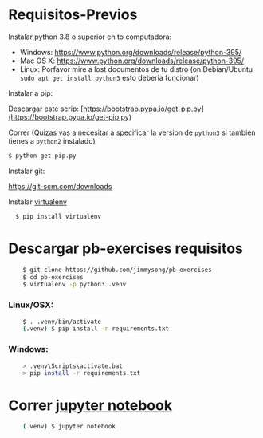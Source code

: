 # Requisitos-Previos

Instalar python 3.8 o superior en to computadora:

* Windows: https://www.python.org/downloads/release/python-395/
* Mac OS X: https://www.python.org/downloads/release/python-395/
* Linux: Porfavor mire a lost documentos de tu distro (on Debian/Ubuntu `sudo apt get install python3` esto deberia funcionar)

Instalar a pip:

Descargar este scrip: [https://bootstrap.pypa.io/get-pip.py](https://bootstrap.pypa.io/get-pip.py)

Correr (Quizas vas a necesitar a specificar la version de `python3` si tambien tienes a `python2` instalado)

```sh
$ python get-pip.py
```

Instalar git:

https://git-scm.com/downloads

Instalar [virtualenv](https://rukbottoland.com/blog/tutorial-de-python-virtualenv/)

```sh
  $ pip install virtualenv
```

# Descargar pb-exercises requisitos

```sh
    $ git clone https://github.com/jimmysong/pb-exercises
    $ cd pb-exercises
    $ virtualenv -p python3 .venv
```

### Linux/OSX:

```sh
    $ . .venv/bin/activate
    (.venv) $ pip install -r requirements.txt
```
### Windows:
```sh
    > .venv\Scripts\activate.bat
    > pip install -r requirements.txt
```

# Correr [jupyter notebook](https://www.ikkaro.com/jupyter-notebook/)
```sh
    (.venv) $ jupyter notebook
```

